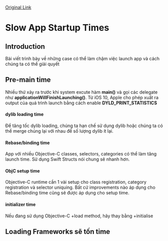 [Original Link](https://useyourloaf.com/blog/slow-app-startup-times/)

# Slow App Startup Times
## Introduction
Bài viết trình bày về những case có thể làm chậm việc launch app và cách chúng ta có thể giải quyết

## Pre-main time
Nhiều thứ xảy ra trước khi system excute hàm __main()__ và gọi các delegate như __applicationWillFinishLaunching()__. Từ iOS 10, Apple cho phép xuất ra output của quá trình launch bằng cách enable __DYLD_PRINT_STATISTICS__

#### dylib loading time
Để tăng tốc dylib loading, chúng ta hạn chế sử dụng dylib hoặc chúng ta có thể merge chúng lại với nhau để số lượng dylib ít lại.

#### Rebase/binding time
App với nhiều Objective-C classes, selectors, categories có thể làm tăng launch time. Sử dụng Swift Structs nói chung sẽ nhanh hơn.

#### ObjC setup time
Objective-C runtime cần 1 vài setup cho class registration, category registration và selector uniquing. Bất cứ improvements nào áp dụng cho Rebase/binding time cũng sẽ được áp dụng cho setup time.

#### initializer time
Nếu đang sử dụng Objective-C +load method, hãy thay bằng +initialise

## Loading Frameworks sẽ tốn time
